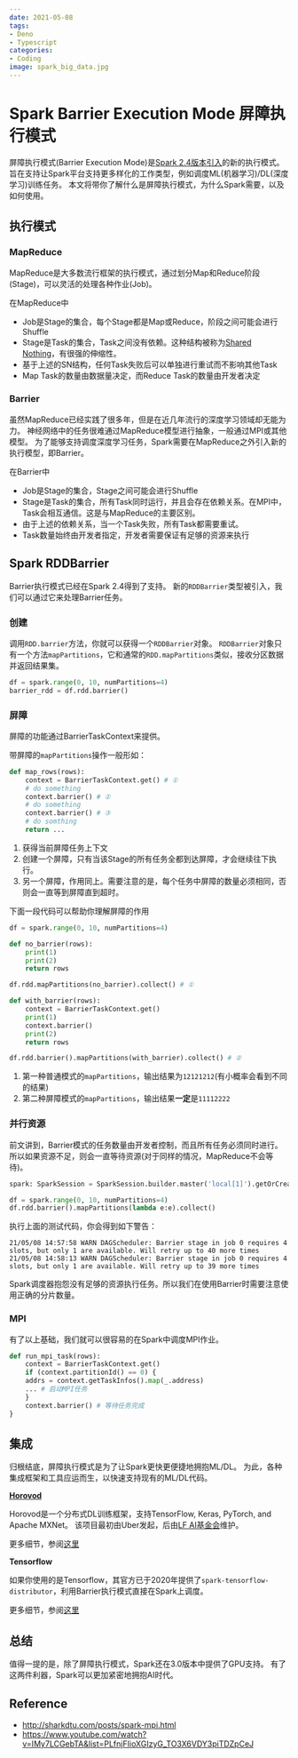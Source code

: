 ```yaml
---
date: 2021-05-08 
tags:
- Deno
- Typescript 
categories:
- Coding
image: spark_big_data.jpg
---
```


# Spark Barrier Execution Mode 屏障执行模式

屏障执行模式(Barrier Execution Mode)是[Spark 2.4版本引入](https://issues.apache.org/jira/browse/SPARK-24374)的新的执行模式。
旨在支持让Spark平台支持更多样化的工作类型，例如调度ML(机器学习)/DL(深度学习)训练任务。
本文将带你了解什么是屏障执行模式，为什么Spark需要，以及如何使用。

## 执行模式

### MapReduce

MapReduce是大多数流行框架的执行模式，通过划分Map和Reduce阶段(Stage)，可以灵活的处理各种作业(Job)。

在MapReduce中

- Job是Stage的集合，每个Stage都是Map或Reduce，阶段之间可能会进行Shuffle
- Stage是Task的集合，Task之间没有依赖。这种结构被称为[Shared Nothing](https://en.wikipedia.org/wiki/Shared-nothing_architecture)，有很强的伸缩性。
- 基于上述的SN结构，任何Task失败后可以单独进行重试而不影响其他Task
- Map Task的数量由数据量决定，而Reduce Task的数量由开发者决定

### Barrier

虽然MapReduce已经实践了很多年，但是在近几年流行的深度学习领域却无能为力。
神经网络中的任务很难通过MapReduce模型进行抽象，一般通过MPI或其他模型。
为了能够支持调度深度学习任务，Spark需要在MapReduce之外引入新的执行模型，即Barrier。

在Barrier中

- Job是Stage的集合，Stage之间可能会进行Shuffle
- Stage是Task的集合，所有Task同时运行，并且会存在依赖关系。在MPI中，Task会相互通信。这是与MapReduce的主要区别。
- 由于上述的依赖关系，当一个Task失败，所有Task都需要重试。
- Task数量始终由开发者指定，开发者需要保证有足够的资源来执行

## Spark RDDBarrier

Barrier执行模式已经在Spark 2.4得到了支持。
新的`RDDBarrier`类型被引入，我们可以通过它来处理Barrier任务。

### 创建

调用`RDD.barrier`方法，你就可以获得一个`RDDBarrier`对象。
`RDDBarrier`对象只有一个方法`mapPartitions`，它和通常的`RDD.mapPartitions`类似，接收分区数据并返回结果集。

```python
df = spark.range(0, 10, numPartitions=4)
barrier_rdd = df.rdd.barrier()
``` 

### 屏障

屏障的功能通过BarrierTaskContext来提供。

带屏障的`mapPartitions`操作一般形如：

```python
def map_rows(rows):
    context = BarrierTaskContext.get() # ①
    # do something
    context.barrier() # ②
    # do something
    context.barrier() # ③
    # do somthing
    return ...
```

1. 获得当前屏障任务上下文
2. 创建一个屏障，只有当该Stage的所有任务全都到达屏障，才会继续往下执行。
3. 另一个屏障，作用同上。需要注意的是，每个任务中屏障的数量必须相同，否则会一直等到屏障直到超时。

下面一段代码可以帮助你理解屏障的作用

```python
df = spark.range(0, 10, numPartitions=4)

def no_barrier(rows):
    print(1)
    print(2)
    return rows

df.rdd.mapPartitions(no_barrier).collect() # ①

def with_barrier(rows):
    context = BarrierTaskContext.get()
    print(1)
    context.barrier()
    print(2)
    return rows

df.rdd.barrier().mapPartitions(with_barrier).collect() # ②
```

1. 第一种普通模式的`mapPartitions`，输出结果为`12121212`(有小概率会看到不同的结果)
2. 第二种屏障模式的`mapPartitions`，输出结果**一定**是`11112222`

### 并行资源

前文讲到，Barrier模式的任务数量由开发者控制，而且所有任务必须同时进行。
所以如果资源不足，则会一直等待资源(对于同样的情况，MapReduce不会等待)。

```python
spark: SparkSession = SparkSession.builder.master('local[1]').getOrCreate()

df = spark.range(0, 10, numPartitions=4)
df.rdd.barrier().mapPartitions(lambda e:e).collect()
```

执行上面的测试代码，你会得到如下警告：

```text
21/05/08 14:57:58 WARN DAGScheduler: Barrier stage in job 0 requires 4 slots, but only 1 are available. Will retry up to 40 more times
21/05/08 14:58:13 WARN DAGScheduler: Barrier stage in job 0 requires 4 slots, but only 1 are available. Will retry up to 39 more times
```

Spark调度器抱怨没有足够的资源执行任务。所以我们在使用Barrier时需要注意使用正确的分片数量。

### MPI

有了以上基础，我们就可以很容易的在Spark中调度MPI作业。

```python
def run_mpi_task(rows):
    context = BarrierTaskContext.get()
    if (context.partitionId() == 0) {
    addrs = context.getTaskInfos().map(_.address)
    ... # 启动MPI任务
    }
    context.barrier() # 等待任务完成
}
```

## 集成

归根结底，屏障执行模式是为了让Spark更快更便捷地拥抱ML/DL。
为此，各种集成框架和工具应运而生，以快速支持现有的ML/DL代码。

**[Horovod](https://github.com/horovod/horovod)**

Horovod是一个分布式DL训练框架，支持TensorFlow, Keras, PyTorch, and Apache MXNet。
该项目最初由Uber发起，后由[LF AI基金会](https://lfaidata.foundation/)维护。

更多细节，参阅[这里](https://github.com/horovod/horovod/blob/master/docs/spark.rst)

**Tensorflow**

如果你使用的是Tensorflow，其官方已于2020年提供了`spark-tensorflow-distributor`，利用Barrier执行模式直接在Spark上调度。

更多细节，参阅[这里](https://github.com/tensorflow/ecosystem/blob/master/spark/spark-tensorflow-distributor/README.md)

## 总结

值得一提的是，除了屏障执行模式，Spark还在3.0版本中提供了GPU支持。
有了这两件利器，Spark可以更加紧密地拥抱AI时代。

## Reference

- http://sharkdtu.com/posts/spark-mpi.html
- https://www.youtube.com/watch?v=IMy7LCGebTA&list=PLfnjFIioXGIzyG_TO3X6VDY3piTDZpCeJ